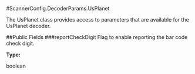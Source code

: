 #ScannerConfig.DecoderParams.UsPlanet

The UsPlanet class provides access to parameters that are available for the UsPlanet decoder.

##Public Fields
###reportCheckDigit
Flag to enable reporting the bar code check digit.

**Type:**

boolean